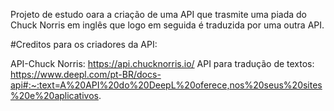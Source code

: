 Projeto de estudo oara a criação de uma API que trasmite uma piada do Chuck Norris em inglês que logo em seguida é traduzida por uma outra API.

#Creditos para os criadores da API:

  API-Chuck Norris: https://api.chucknorris.io/
  API para tradução de textos: https://www.deepl.com/pt-BR/docs-api#:~:text=A%20API%20do%20DeepL%20oferece,nos%20seus%20sites%20e%20aplicativos.
